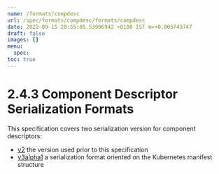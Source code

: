 ```yaml
---
name: /formats/compdesc
url: /spec/formats/compdesc/formats/compdesc
date: 2022-09-15 20:55:05.53906942 +0100 IST m=+0.005743747
draft: false
images: []
menu:
  spec:
toc: true
---
```

# 2.4.3 Component Descriptor Serialization Formats

This specification covers two serialization version for
component descriptors:

- [v2](v2/README.md) the version used prior to this specification
- [v3alpha1](v3alpha1) a serialization format oriented on the Kubernetes manifest structure
